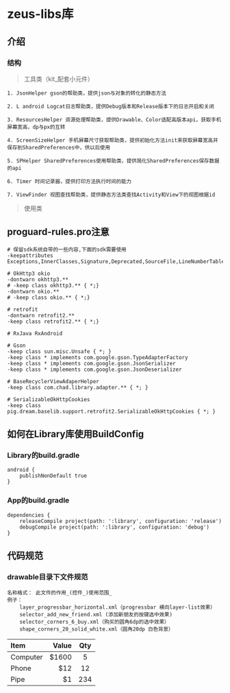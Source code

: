 # zeus-libs库

## 介绍

### 结构

> 工具类（kit_配套小元件）

    1. JsonHelper gson的帮助类，提供json与对象的转化的静态方法

    2. L android Logcat日志帮助类，提供Debug版本和Release版本下的日志开启和关闭

    3. ResourcesHelper 资源处理帮助类，提供Drawable、Color适配高版本api，获取手机屏幕宽高，dp与px的互转

    4. ScreenSizeHelper 手机屏幕尺寸获取帮助类，提供初始化方法init来获取屏幕宽高并保存到SharedPreferences中，供以后使用

    5. SPHelper SharedPreferences使用帮助类，提供简化SharedPreferences保存数据的api

    6. Timer 时间记录器，提供打印方法执行时间的能力

    7. ViewFinder 视图查找帮助类，提供静态方法类查找Activity和View下的视图根据id

> 使用类

## proguard-rules.pro注意

```
# 保留sdk系统自带的一些内容,下面的sdk需要使用
-keepattributes Exceptions,InnerClasses,Signature,Deprecated,SourceFile,LineNumberTable,*Annotation*,EnclosingMethod

# OkHttp3 okio
-dontwarn okhttp3.**
# -keep class okhttp3.** { *;}
-dontwarn okio.**
# -keep class okio.** { *;}

# retrofit
-dontwarn retrofit2.**
-keep class retrofit2.** { *;}

# RxJava RxAndroid

# Gson
-keep class sun.misc.Unsafe { *; }
-keep class * implements com.google.gson.TypeAdapterFactory
-keep class * implements com.google.gson.JsonSerializer
-keep class * implements com.google.gson.JsonDeserializer

# BaseRecyclerViewAdaperHelper
-keep class com.chad.library.adapter.** { *; }

# SerializableOkHttpCookies
-keep class pig.dream.baselib.support.retrofit2.SerializableOkHttpCookies { *; }

```

## 如何在Library库使用BuildConfig

### Library的build.gradle
```
android {
    publishNonDefault true
}
```

### App的build.gradle
```
dependencies {
    releaseCompile project(path: ':library', configuration: 'release')
    debugCompile project(path: ':library', configuration: 'debug')
}
```

## 代码规范

### drawable目录下文件规范

```
名称格式： 此文件的作用_(控件_)使用范围_
例子：
    layer_progressbar_horizontal.xml（progressbar 横向layer-list效果）
    selector_add_new_friend.xml (添加新朋友的按键选中效果)
    selector_corners_6_buy.xml（购买的圆角6dp的选中效果）
    shape_corners_20_solid_white.xml（圆角20dp 白色背景）
```

| Item     | Value | Qty   |
| :------- | ----: | :---: |
| Computer | $1600 |  5    |
| Phone    | $12   |  12   |
| Pipe     | $1    |  234  |